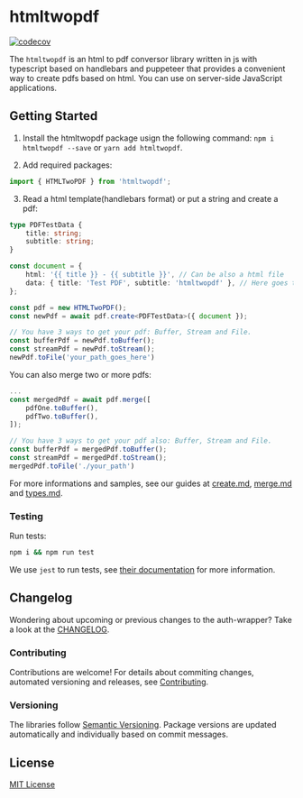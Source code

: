 # htmltwopdf

[![codecov](https://codecov.io/gh/Octomatize/htmltwopdf/branch/main/graph/badge.svg?token=BQRBA4KIJU)](https://codecov.io/gh/Octomatize/htmltwopdf)

The `htmltwopdf` is an html to pdf conversor library written in js with typescript based on handlebars and puppeteer that provides a convenient way to create pdfs based on html. You can use on server-side JavaScript applications.

## Getting Started

1. Install the htmltwopdf package usign the following command:
   `npm i htmltwopdf --save` or `yarn add htmltwopdf`.

2. Add required packages:

```ts
import { HTMLTwoPDF } from 'htmltwopdf';
```

3. Read a html template(handlebars format) or put a string and create a pdf:

```ts
type PDFTestData {
    title: string;
    subtitle: string;
}

const document = {
    html: '{{ title }} - {{ subtitle }}', // Can be also a html file
    data: { title: 'Test PDF', subtitle: 'htmltwopdf' }, // Here goes the data to be filled on your handlebars template.
};

const pdf = new HTMLTwoPDF();
const newPdf = await pdf.create<PDFTestData>({ document });

// You have 3 ways to get your pdf: Buffer, Stream and File.
const bufferPdf = newPdf.toBuffer();
const streamPdf = newPdf.toStream();
newPdf.toFile('your_path_goes_here')
```

You can also merge two or more pdfs:

```ts
...
const mergedPdf = await pdf.merge([
    pdfOne.toBuffer(),
    pdfTwo.toBuffer(),
]);

// You have 3 ways to get your pdf also: Buffer, Stream and File.
const bufferPdf = mergedPdf.toBuffer();
const streamPdf = mergedPdf.toStream();
mergedPdf.toFile('./your_path')
```

For more informations and samples, see our guides at [create.md](./guides/create.md), [merge.md](./guides/merge.md) and [types.md](./guides/types.md).

### Testing

Run tests:

```bash
npm i && npm run test
```

We use `jest` to run tests, see [their documentation](https://github.com/facebook/jest) for more information.

## Changelog

Wondering about upcoming or previous changes to the auth-wrapper? Take a look at the [CHANGELOG](./CHANGELOG.md).

### Contributing

Contributions are welcome!
For details about commiting changes, automated versioning and releases, see [Contributing](./CONTRIBUTING.md).

### Versioning

The libraries follow [Semantic Versioning](https://semver.org/).
Package versions are updated automatically and individually based on commit messages.

## License

[MIT License](./LICENSE)
